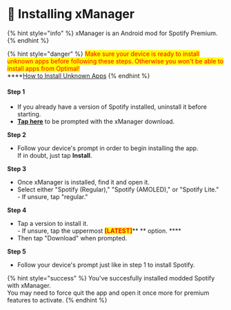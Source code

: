 # 🎹 Installing xManager

{% hint style="info" %}
xManager is an Android mod for Spotify Premium.&#x20;
{% endhint %}

{% hint style="danger" %}
<mark style="color:red;">Make sure your device is ready to install unknown apps before following these steps. Otherwise you won't be able to install apps from Optimal!</mark> <mark style="color:orange;"></mark> \
****[How to Install Unknown Apps](installing-unknown-apps.md)
{% endhint %}

#### Step 1

* If you already have a version of Spotify installed, uninstall it before starting.
* [**Tap here**](https://github.com/xManager-v2/xManager-Spotify/releases/latest/download/xManager.apk) to be prompted with the xManager download.&#x20;

**Step 2**

* Follow your device's prompt in order to begin installing the app.\
  If in doubt, just tap **Install**.&#x20;

**Step 3**

* Once xManager is installed, find it and open it.&#x20;
* Select either "Spotify (Regular)," "Spotify (AMOLED)," or "Spotify Lite." \
  \- If unsure, tap "regular."

**Step 4**

* Tap a version to install it.\
  \- If unsure, tap the uppermost <mark style="color:red;">**\[LATEST]**</mark>** ** option. ****&#x20;
* Then tap "Download" when prompted.&#x20;

**Step 5**

* Follow your device's prompt just like in step 1 to install Spotify.&#x20;

{% hint style="success" %}
You've succesfully installed modded Spotify with xManager. \
You may need to force quit the app and open it once more for premium features to activate.&#x20;
{% endhint %}



